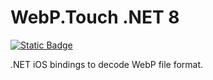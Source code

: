 # WebP.Touch .NET 8 

[![Static Badge](https://img.shields.io/badge/NuGet-v1.0.0-blue)](https://www.nuget.org/packages/WebPTouch.NET8/)

.NET iOS bindings to decode WebP file format.

